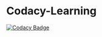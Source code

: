 # Codacy-Learning

[![Codacy Badge](https://app.codacy.com/project/badge/Grade/7743023a86234caba4707b497e3cd72e)](https://app.codacy.com/gh/MaryNkoana01/Codacy-Learning/dashboard?utm_source=gh&utm_medium=referral&utm_content=&utm_campaign=Badge_grade)
